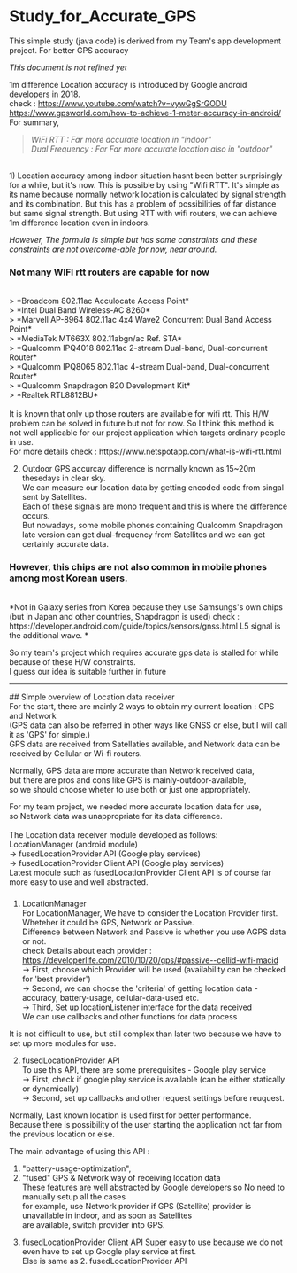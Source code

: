 # Study_for_Accurate_GPS
This simple study (java code) is derived from my Team's app development project. For better GPS accuracy

*This document is not refined yet*
  
1m difference Location accuracy is introduced by Google android developers in 2018. <br>
check : https://www.youtube.com/watch?v=vywGgSrGODU <br> 
https://www.gpsworld.com/how-to-achieve-1-meter-accuracy-in-android/ <br>
 For summary, 
 > *WiFi RTT : Far more accurate location in "indoor"* <br>
 > *Dual Frequency : Far Far more accurate location also in "outdoor"*
 <br>
 1) Location accuracy among indoor situation hasnt been better surprisingly for a while, but it's now.
 This is possible by using "Wifi RTT". It's simple as its name because normally network location is calculated by
 signal strength and its combination. But this has a problem of possibilities of far distance but same signal strength.
 But using RTT with wifi routers, we can achieve 1m difference location even in indoors. <br>
 
 *However, The formula is simple but has some constraints and these constraints are not overcome-able for now, near around.*
 <br>
 ### Not many WIFI rtt routers are capable for now
 <br> 
 > *Broadcom 802.11ac Acculocate Access Point* <br>
 > *Intel Dual Band Wireless-AC 8260* <br>
 > *Marvell AP-8964 802.11ac 4x4 Wave2 Concurrent Dual Band Access Point* <br>
 > *MediaTek MT663X 802.11abgn/ac Ref. STA* <br>
 > *Qualcomm IPQ4018 802.11ac 2-stream Dual-band, Dual-concurrent Router* <br>
 > *Qualcomm IPQ8065 802.11ac 4-stream Dual-band, Dual-concurrent Router* <br>
 > *Qualcomm Snapdragon 820 Development Kit* <br>
 > *Realtek RTL8812BU* <br>
 <br>
 It is known that only up those routers are available for wifi rtt. This H/W problem can be solved in future but not for now.
 So I think this method is not well applicable for our project application which targets ordinary people in use. <br>
 For more details check : https://www.netspotapp.com/what-is-wifi-rtt.html
 <br>
 
 2) Outdoor GPS accurcay difference is normally known as 15~20m thesedays in clear sky. <br>
 We can measure our location data by getting encoded code from singal sent by Satellites. <br>
 Each of these signals are mono frequent and this is where the difference occurs. <br>
 But nowadays, some mobile phones containing Qualcomm Snapdragon late version can get dual-frequency from Satellites
 and we can get certainly accurate data. <br>
 ### However, this chips are not also common in mobile phones among most Korean users. 
 <br>
 *Not in Galaxy series from Korea because they use Samsungs's own chips (but in Japan and other countries, Snapdragon is used)
 check : https://developer.android.com/guide/topics/sensors/gnss.html
 L5 signal is the additional wave. *
 
 So my team's project which requires accurate gps data is stalled for while because of these H/W constraints. <br> 
 I guess our idea is suitable further in future 
<br>

<hr/>
## Simple overview of Location data receiver
<br>
For the start, there are mainly 2 ways to obtain my current location : GPS and Network <br> 
(GPS data can also be referred in other ways like GNSS or else, but I will call it as 'GPS' for simple.) <br>
GPS data are received from Satellaties available, and Network data can be received by Cellular or Wi-fi routers. <br>

Normally, GPS data are more accurate than Network received data, <br>
but there are pros and cons like GPS is mainly-outdoor-available, <br>
so we should choose wheter to use both or just one appropriately. <br>

For my team project, we needed more accurate location data for use, <br> 
so Network data was unappropriate for its data difference. <br>
<br>
The Location data receiver module developed as follows: <br>
 LocationManager (android module) <br>
 -> fusedLocationProvider API (Google play services) <br>
 -> fusedLocationProvider Client API (Google play services)
<br>
Latest module such as fusedLocationProvider Client API is of course far more easy to use and well abstracted.

### <Review for each modules> 
  1. LocationManager <br>
   For LocationManager, We have to consider the Location Provider first. Wheteher it could be GPS, Network or Passive.<br>
  Difference between Network and Passive is whether you use AGPS data or not. <br>
  check Details about each provider : https://developerlife.com/2010/10/20/gps/#passive--cellid-wifi-macid <br>
  -> First, choose which Provider will be used (availability can be checked for 'best provider') <br>
  -> Second, we can choose the 'criteria' of getting location data - accuracy, battery-usage, cellular-data-used etc. <br>
  -> Third, Set up locationListener interface for the data received <br>
            We can use callbacks and other functions for data process <br>
  
  It is not difficult to use, but still complex than later two because we have to set up more modules for use. <br>
  
  2. fusedLocationProvider API <br>
   To use this API, there are some prerequisites - Google play service <br>
   -> First, check if google play service is available (can be either statically or dynamically)<br>
   -> Second, set up callbacks and other request settings before reuquest.<br>
   
   Normally, Last known location is used first for better performance. <br>
   Because there is possibility of the user starting the application not far from the previous location or else.<br>
   
   The main advantage of using this API : <br>
   1) "battery-usage-optimization", <br>
   2) "fused" GPS & Network way of receiving location data <br>
   These features are well abstracted by Google developers so No need to manually setup all the cases <br>
   for example, use Network provider if GPS (Satellite) provider is unavailable in indoor, and as soon as Satellites <br>
   are available, switch provider into GPS. <br>
   
   3. fusedLocationProvider Client API
    Super easy to use because we do not even have to set up Google play service at first. <br>
    Else is same as 2. fusedLocationProvider API <br>
    
